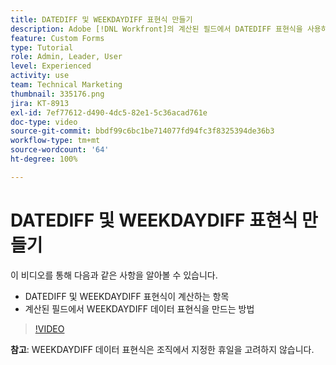 ```yaml
---
title: DATEDIFF 및 WEEKDAYDIFF 표현식 만들기
description: Adobe [!DNL Workfront]의 계산된 필드에서 DATEDIFF 표현식을 사용하고 만드는 방법을 알아봅니다.
feature: Custom Forms
type: Tutorial
role: Admin, Leader, User
level: Experienced
activity: use
team: Technical Marketing
thumbnail: 335176.png
jira: KT-8913
exl-id: 7ef77612-d490-4dc5-82e1-5c36acad761e
doc-type: video
source-git-commit: bbdf99c6bc1be714077fd94fc3f8325394de36b3
workflow-type: tm+mt
source-wordcount: '64'
ht-degree: 100%

---
```


# DATEDIFF 및 WEEKDAYDIFF 표현식 만들기

이 비디오를 통해 다음과 같은 사항을 알아볼 수 있습니다.

* DATEDIFF 및 WEEKDAYDIFF 표현식이 계산하는 항목
* 계산된 필드에서 WEEKDAYDIFF 데이터 표현식을 만드는 방법

>[!VIDEO](https://video.tv.adobe.com/v/3417118/?quality=12&learn=on&enablevpops=1&captions=kor)

**참고**: WEEKDAYDIFF 데이터 표현식은 조직에서 지정한 휴일을 고려하지 않습니다.
